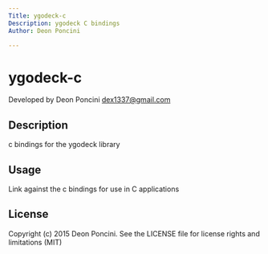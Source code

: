 ```yaml
---
Title: ygodeck-c
Description: ygodeck C bindings
Author: Deon Poncini

---
```

ygodeck-c
===============

Developed by Deon Poncini <dex1337@gmail.com>

Description
-----------
c bindings for the ygodeck library

Usage
-----
Link against the c bindings for use in C applications

License
-------
Copyright (c) 2015 Deon Poncini.
See the LICENSE file for license rights and limitations (MIT)
